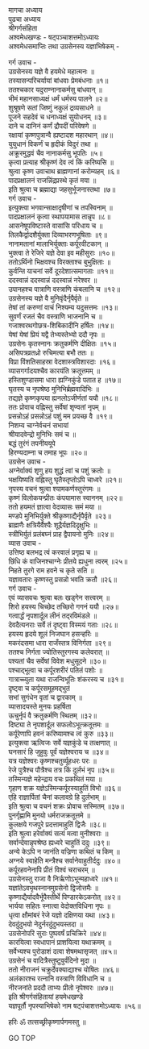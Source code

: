 मागचा अध्याय  
पुढचा अध्याय  
श्रीगर्गसंहिता  
अश्वमेधखण्डः - षट्पञ्चाशत्तमोऽध्यायः  
अश्वमेधसमाप्तिः तथा उग्रसेनस्य यज्ञाभिषेकम् -  
  
गर्ग उवाच -  
उग्रसेनस्य यज्ञे वै हयमेधे महात्मनः ॥  
तस्यासन्परिचर्यायां बांधवाः प्रेमबंधनाः ॥१॥  
ततश्चकार यदुराण्नानाकर्मसु बांधवान् ॥  
भीमं महानसाध्यक्षं धर्मं धर्मस्य पालने ॥२॥  
शुश्रूषणे सतां जिष्णुं नकुलं द्रव्यसाधने ॥  
पूजने सहदेवं च धनाध्यक्षं सुयोधनम् ॥३॥  
दाने च दानिनं कर्णं द्रौपदीं परिवेषणे ॥  
रक्षायां कृष्णपुत्रान्वै ह्यष्टादश महारथान् ॥४॥  
युयुधानं विकर्णं च हृदीकं विदुरं तथा ॥  
अक्रूरमुद्धवं चैव नानाकर्मसु भूपतिः ॥५॥  
कृत्वा प्रत्याह श्रीकृष्णं देव त्वं किं करिष्यसि ॥  
श्रुत्वा कृष्ण उवाचाथ ब्राह्मणानां करोम्यहम् ॥६॥  
पादप्रक्षालनं राजन्निंद्रप्रस्थे कृतं मया ॥  
इति श्रुत्वा च ब्रह्माद्या जहसुर्भूजनास्तथा ॥७॥  
गर्ग उवाच -  
इत्युक्त्वा भगवान्साक्षादृषीणां च तपस्विनाम् ॥  
पादप्रक्षालनं कृत्वा स्थापयामास तान्नृप ॥८॥  
आसनेषूपविष्टास्ते वासांसि परिधाय च ॥  
तिलकैर्द्वादशैर्युक्ता दिव्याभरणभूषिताः ॥९॥  
नानामतानां मालाभिर्युक्ताः कर्पूरवीटकान् ॥  
भुक्त्वा ते रेजिरे यज्ञे देवा इव महीसुराः ॥१०॥  
ततोऽर्थिनो भिक्षवश्च विरक्ताश्च बुभुक्षिताः ॥  
कुर्वन्ति याचनां सर्वे दूरदेशात्समागताः ॥११॥  
ददस्वान्नं ददस्वान्नं ददस्वान्नं नरेश्वर ॥  
उपानहश्च पात्राणि वस्त्राणि कंबलानि च ॥१२॥  
उग्रसेनस्य यज्ञे वै मुनिवृंदैर्नृपैर्वृते ॥  
तेषां तां करुणां वाचं निश्यम्य यदुसत्तमः ॥१३॥  
सुवर्णं रजतं चैव वस्त्राणि भाजनानि च ॥  
गजाश्वरथगोछत्र-शिबिकादीनि हर्षितः ॥१४॥  
येषां येषां प्रियं यद्वै तेभ्यस्तेभ्यो ददौ नृपः ॥  
उग्रसेनः कृतस्नानः क्रतुकर्मणि दीक्षितः ॥१५॥  
असिपत्रव्रतध्रो रुचिमत्या बभौ ततः ॥  
विप्रा विंशतिसाहस्रा वेदशास्त्रविशारदाः ॥१६॥  
व्यासगर्गादयश्चैव कारयंति क्रतूत्तमम् ॥  
हस्तिशुण्डासमा धारा ह्यग्निकुंडे पतात ह ॥१७॥  
घृतस्य च नृपश्रेष्ठ मुनिभिर्ब्रह्मवादिभिः ॥  
तद्यज्ञे कृष्णकृपया ह्यनलोऽजीर्णतां ययौ ॥१८॥  
ततः प्रोवाच वह्निस्तु सर्वेषां शृण्वतां नृपम् ॥  
प्रसन्नोऽहं प्रसन्नोऽहं पशुं मम प्रयच्छ वै ॥१९॥  
निशम्य चाग्नेर्वचनं सभायां  
     श्रीयादवेन्द्रो मुनिभिः समं च ॥  
बद्धं तुरंगं तपनीययूपे  
     हिरण्यदाम्ना च तमाह भूपः ॥२०॥  
उग्रसेन उवाच -  
अग्नेर्वाक्यं शृणु हय शुद्धं त्वां च पशुं क्रतोः ॥  
भक्षयिष्यति वह्निस्तु घृतैस्तृप्तोऽपि चाध्वरे ॥२१॥  
नृपस्य वचनं श्रुत्वा श्यामकर्णस्तुरंगमः ॥  
कृष्णं विलोकयन्प्रीतः कंपयामास स्वाननम् ॥२२॥  
ततो हयमतं ज्ञात्वा वेदव्यासः समं मया ॥  
मण्डपे मुनिभिर्युक्ते श्रीकृष्णाद्यैर्नृपैर्वृते ॥२३॥  
ब्राह्मणैः क्षत्रियैर्वैश्यैः शूद्रैर्यज्ञदिदृक्षुभिः ॥  
स्त्रीभिर्युतं प्रलंबघ्नं प्राह द्वैपायनो मुनिः ॥२४॥  
व्यास उवाच -  
उत्तिष्ठ बलभद्र त्वं करवालं प्रगृह्य च ॥  
छिंधि कं वाजिनश्चाग्नेः प्रीतये ह्यधुना त्वरम् ॥२५॥  
निहते तुरगे राम हवने च कृते सति ॥  
यज्ञावतारः कृष्णस्तु प्रसन्नो भवति क्रतौ ॥२६॥  
गर्ग उवाच -  
एवं व्यासवचः श्रुत्वा बलः खड्गेन सत्त्वरम् ॥  
शिरो हयस्य चिच्छेद तच्छिरो गगनं ययौ ॥२७॥  
गत्वार्द्धं नृपशार्दूल लीनं तद्‌रविमंडले ॥  
देवदैत्यनराः सर्वे तं दृष्ट्वा विस्मयं गताः ॥२८॥  
हयस्य हृदये शूलं निजघान हसन्हरिः ॥  
मकरंदसमा धारा राजँस्तत्र विनिर्गता ॥२९॥  
ततश्च निर्गता ज्योतिस्तुरगस्य कलेवरात् ॥  
पश्यतां चैव सर्वेषां विवेश मधुसूदने ॥३०॥  
पश्चाद्‌भूत्वा च कर्पूरशरीरं पतितं पशोः ॥  
गात्राच्च्युता यथा राजन्विभूतिः शंकरस्य च ॥३१॥  
दृष्ट्वा च कर्पूरसमूहमद्‌भुतं  
     सभां सुगंधेन वृतां च द्वारकाम् ॥  
व्यासादयस्ते मुनयः प्रहर्षिता  
     ऊचुर्नृपं वै क्रतुकर्मणि स्थितम् ॥३२॥  
दिष्ट्या ते नृपशार्दूल सफलोऽभूत्क्रतूत्तमः ॥  
कर्पूरेणापि हवनं करिष्यामश्च त्वं कुरु ॥३३॥  
इत्युक्त्वा ऋत्विजः सर्वे यज्ञकुंडे च तत्क्षणात् ॥  
घनसारं हि जुहुवुः पूर्वं यज्ञेश्वराय च ॥३४॥  
यत्र यज्ञेश्वरः कृष्णश्चतुर्व्यूहधरः परः ॥  
रेजे पुत्रैश्च पौत्रैश्च तत्र किं दुर्लभं नृप ॥३५॥  
तस्मिन्यज्ञे महेन्द्राय वचः प्रकथितं मया ॥  
गृहाण शक्र यज्ञेऽस्मिन्कर्पूरस्याहुतिं विभो ॥३६॥  
एहि राज्ञार्पितां चैनां कलावग्रे हि दुर्लभाम् ॥  
इति श्रुत्वा च वचनं शक्रः प्रोवाच सस्मितम् ॥३७॥  
पुनर्गृह्णामि मुनयो धर्मराजक्रतूत्तमे ॥  
कुलक्षये गजपुरे प्रदत्तामाहुतिं द्विजैः ॥३८॥  
इति श्रुत्वा हरेर्वाक्यं सत्यं मत्वा मुनीश्वराः ॥  
सर्वान्देवान्नृपश्रेष्ठ ह्यध्वरे चाहुतिं ददुः ॥३९॥  
अन्ये केऽपि न जानंति वज्रिणा कथितं च किम् ॥  
अग्नये स्वाहेति मन्त्रैश्च सर्वानेवाहुतीर्ददुः ॥४०॥  
कर्पूरहवनेनापि प्रीतं विश्वं चराचरम् ॥  
उग्रसेनस्तु राजा वै निर्ऋणोऽभून्महाध्वरे ॥४१॥  
यज्ञांतेऽवभृथस्नानमुग्रसेनो द्विजोत्तमैः ॥  
कृष्णाद्यैर्यादवैर्भूपैस्तीर्थे पिण्डारकेऽकरोत् ॥४२॥  
भार्यया सहितः स्नात्वा वेदोक्तविधिना नृपः ॥  
धृत्वा क्षौमांबरं रेजे यज्ञो दक्षिणया यथा ॥४३॥  
देवदुंदुभयो नेदुर्नरदुंदुभयस्तदा ॥  
उग्रसेनोपरि सुराः पुष्पवर्षं प्रचिक्रिरे ॥४४॥  
कारयित्वा स्वधापानं प्राशयित्वा यथाक्रमम् ॥  
सर्वेभ्यश्च पुरोडाशं दत्वा शेषमथासृजत् ॥४५॥  
उग्रसेनं च वादित्रैस्तुष्टुवुर्वंदिनो मुदा ॥  
ततो नीराजनं चक्रुर्देवक्याद्याश्च योषितः ॥४६॥  
अलंकारश्च रत्नानि वस्त्राणि विविधानि च ॥  
नीरजनांते प्रददौ ताभ्यः प्रीतो नृपेश्वरः ॥४७॥  
इति श्रीगर्गसंहितायां हयमेधखण्डे  
यज्ञपूर्तौ नृपस्याभिषेको नाम षट्पंचाशत्तमोऽध्यायः ॥५६॥  
  
हरिः ॐ तत्सच्छ्रीकृष्णार्पणमस्तु ॥  
  
GO TOP

